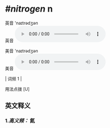 # ***\#nitrogen*** n
英音 'naɪtrədʒən  
英音
<audio src="./media/nitrogen-B.aac" controls="controls"></audio>

美音 'naɪtrədʒən  
美音
<audio src="./media/nitrogen.aac" controls="controls"></audio>



| 词频 1 |  

用法点拨  [U]

英文释义
---
### 1.*高义频：* **氮**  


